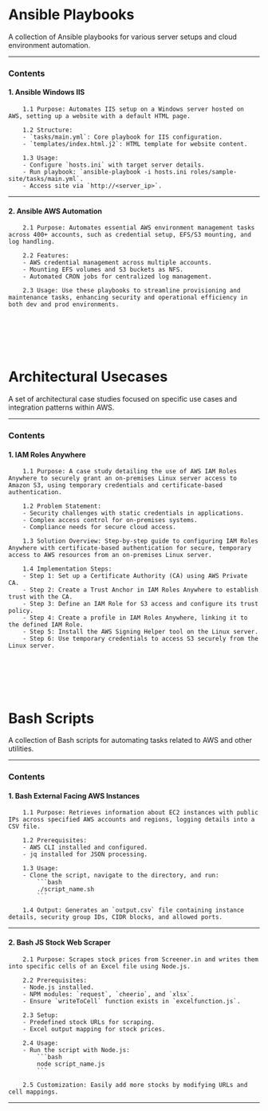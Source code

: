 # Ansible Playbooks

A collection of Ansible playbooks for various server setups and cloud environment automation.

---

### Contents

#### 1. Ansible Windows IIS

        1.1 Purpose: Automates IIS setup on a Windows server hosted on AWS, setting up a website with a default HTML page.

        1.2 Structure:
        - `tasks/main.yml`: Core playbook for IIS configuration.
        - `templates/index.html.j2`: HTML template for website content.

        1.3 Usage:
        - Configure `hosts.ini` with target server details.
        - Run playbook: `ansible-playbook -i hosts.ini roles/sample-site/tasks/main.yml`.
        - Access site via `http://<server_ip>`.

---

#### 2. Ansible AWS Automation

        2.1 Purpose: Automates essential AWS environment management tasks across 400+ accounts, such as credential setup, EFS/S3 mounting, and log handling.

        2.2 Features:
        - AWS credential management across multiple accounts.
        - Mounting EFS volumes and S3 buckets as NFS.
        - Automated CRON jobs for centralized log management.

        2.3 Usage: Use these playbooks to streamline provisioning and maintenance tasks, enhancing security and operational efficiency in both dev and prod environments.

<br><br><br><br>

# Architectural Usecases

A set of architectural case studies focused on specific use cases and integration patterns within AWS.

---

### Contents

#### 1. IAM Roles Anywhere

        1.1 Purpose: A case study detailing the use of AWS IAM Roles Anywhere to securely grant an on-premises Linux server access to Amazon S3, using temporary credentials and certificate-based authentication.

        1.2 Problem Statement:
        - Security challenges with static credentials in applications.
        - Complex access control for on-premises systems.
        - Compliance needs for secure cloud access.

        1.3 Solution Overview: Step-by-step guide to configuring IAM Roles Anywhere with certificate-based authentication for secure, temporary access to AWS resources from an on-premises Linux server.

        1.4 Implementation Steps:
        - Step 1: Set up a Certificate Authority (CA) using AWS Private CA.
        - Step 2: Create a Trust Anchor in IAM Roles Anywhere to establish trust with the CA.
        - Step 3: Define an IAM Role for S3 access and configure its trust policy.
        - Step 4: Create a profile in IAM Roles Anywhere, linking it to the defined IAM Role.
        - Step 5: Install the AWS Signing Helper tool on the Linux server.
        - Step 6: Use temporary credentials to access S3 securely from the Linux server.

<br><br><br><br>

# Bash Scripts

A collection of Bash scripts for automating tasks related to AWS and other utilities.

---

### Contents

#### 1. Bash External Facing AWS Instances

        1.1 Purpose: Retrieves information about EC2 instances with public IPs across specified AWS accounts and regions, logging details into a CSV file.

        1.2 Prerequisites: 
        - AWS CLI installed and configured.
        - jq installed for JSON processing.

        1.3 Usage:
        - Clone the script, navigate to the directory, and run:
            ```bash
            ./script_name.sh
            ```

        1.4 Output: Generates an `output.csv` file containing instance details, security group IDs, CIDR blocks, and allowed ports.

---

#### 2. Bash JS Stock Web Scraper

        2.1 Purpose: Scrapes stock prices from Screener.in and writes them into specific cells of an Excel file using Node.js.

        2.2 Prerequisites:
        - Node.js installed.
        - NPM modules: `request`, `cheerio`, and `xlsx`.
        - Ensure `writeToCell` function exists in `excelfunction.js`.

        2.3 Setup:
        - Predefined stock URLs for scraping.
        - Excel output mapping for stock prices.

        2.4 Usage:
        - Run the script with Node.js:
            ```bash
            node script_name.js
            ```

        2.5 Customization: Easily add more stocks by modifying URLs and cell mappings.

--- 
